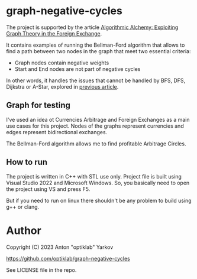 # graph-negative-cycles

The project is supported by the article [Algorithmic Alchemy: Exploiting Graph Theory in the Foreign Exchange](https://github.com/optiklab/negative-cycles-in-a-graph/wiki/Algorithmic-Alchemy:-Exploiting-Graph-Theory-in-the-Foreign-Exchange).

It contains examples of running the Bellman-Ford algorithm that allows to find a path between two nodes in the graph that meet two essential criteria:
- Graph nodes contain negative weights 
- Start and End nodes are not part of negative cycles

In other words, it handles the issues that cannot be handled by BFS, DFS, Dijkstra or A-Star, explored in [previous article](https://github.com/optiklab/path-algorithms-in-a-graph/wiki).

## Graph for testing

I've used an idea ot Currencies Arbitrage and Foreign Exchanges as a main use cases for this project. Nodes of the graphs represent currencies and edges represent bidirectional exchanges.

The Bellman-Ford algorithm allows me to find profitable Arbitrage Circles.

## How to run

The project is written in C++ with STL use only.
Project file is built using Visual Studio 2022 and Microsoft Windows. So, you basically need to open the project using VS and press F5.

But if you need to run on linux there shouldn't be any problem to build using g++ or clang.

# Author

Copyright (C) 2023 Anton "optiklab" Yarkov

https://github.com/optiklab/graph-negative-cycles

See LICENSE file in the repo.